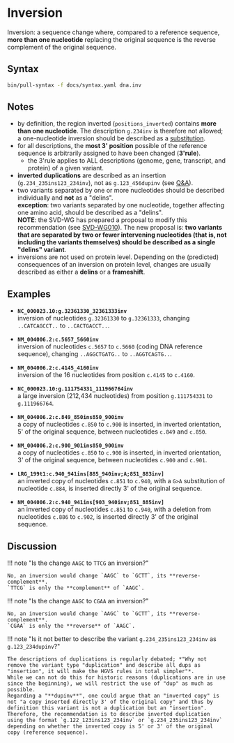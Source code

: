 # Inversion

<!-- ## Definition -->

Inversion: a sequence change where, compared to a reference sequence, **more than one nucleotide** replacing the original sequence is the reverse complement of the original sequence.

## Syntax

```sh exec="true"
bin/pull-syntax -f docs/syntax.yaml dna.inv
```

## Notes

- by definition, the region inverted (`positions_inverted`) contains **more than one nucleotide**.
  The description <code class="invalid">g.234inv</code> is therefore not allowed; a one-nucleotide inversion should be described as a [substitution](substitution.md).
- for all descriptions, the **most 3' position** possible of the reference sequence is arbitrarily assigned to have been changed (**3'rule**).
    - the 3'rule applies to ALL descriptions (genome, gene, transcript, and protein) of a given variant.
- **inverted duplications** are described as an insertion (`g.234_235ins123_234inv`), not as <code class="invalid">g.123_456dupinv</code> (see [Q&A](#dupinv)).
- two variants separated by one or more nucleotides should be described individually and **not** as a "delins".<br>
  **exception**: two variants separated by one nucleotide, together affecting one amino acid, should be described as a "delins".<br>
  **NOTE**: the SVD-WG has prepared a proposal to modify this recommendation (see [SVD-WG010](../../consultation/SVD-WG010.md)).
  The new proposal is: **two variants that are separated by two or fewer intervening nucleotides (that is, not including the variants themselves) should be described as a single "delins" variant**.
- inversions are not used on protein level.
  Depending on the (predicted) consequences of an inversion on protein level, changes are usually described as either a **delins** or a **frameshift**.

## Examples

- **`NC_000023.10:g.32361330_32361333inv`**<br>
  inversion of nucleotides `g.32361330` to `g.32361333`, changing `..CA`<code class="sub">TCAG</code>`CCT..` to `..CA`<code class="sub">CTGA</code>`CCT..`.

- **`NM_004006.2:c.5657_5660inv`**<br>
  inversion of nucleotides `c.5657` to `c.5660` (coding DNA reference sequence), changing `..AGG`<code class="sub">CTGA</code>`TG..` to `..AGG`<code class="sub">TCAG</code>`TG..`.

- **`NM_004006.2:c.4145_4160inv`**<br>
  inversion of the 16 nucleotides from position `c.4145` to `c.4160`.

- **`NC_000023.10:g.111754331_111966764inv`**<br>
  a large inversion (212,434 nucleotides) from position `g.111754331` to `g.111966764`.

- **`NM_004006.2:c.849_850ins850_900inv`**<br>
  a copy of nucleotides `c.850` to `c.900` is inserted, in inverted orientation, 5' of the original sequence, between nucleotides `c.849` and `c.850`.

- **`NM_004006.2:c.900_901ins850_900inv`**<br>
  a copy of nucleotides `c.850` to `c.900` is inserted, in inverted orientation, 3' of the original sequence, between nucleotides `c.900` and `c.901`.

- **`LRG_199t1:c.940_941ins[885_940inv;A;851_883inv]`**<br>
  an inverted copy of nucleotides `c.851` to `c.940`, with a `G>A` substitution of nucleotide `c.884`, is inserted directly 3' of the original sequence.

- **`NM_004006.2:c.940_941ins[903_940inv;851_885inv]`**<br>
  an inverted copy of nucleotides `c.851` to `c.940`, with a deletion from nucleotides `c.886` to `c.902`, is inserted directly 3' of the original sequence.

## Discussion

!!! note "Is the change `AAGC` to `TTCG` an inversion?"

    No, an inversion would change `AAGC` to `GCTT`, its **reverse-complement**.
    `TTCG` is only the **complement** of `AAGC`.

<a id="dupinv"></a>
!!! note "Is the change `AAGC` to `CGAA` an inversion?"

    No, an inversion would change `AAGC` to `GCTT`, its **reverse-complement**.
    `CGAA` is only the **reverse** of `AAGC`.

!!! note "Is it not better to describe the variant `g.234_235ins123_234inv` as <code class="invalid">g.123_234dupinv</code>?"

    The descriptions of duplications is regularly debated; *"Why not remove the variant type "duplication" and describe all dups as "insertion", it will make the HGVS rules in total simpler"*.
    While we can not do this for historic reasons (duplications are in use since the beginning), we will restrict the use of "dup" as much as possible.
    Regarding a "**dupinv**", one could argue that an "inverted copy" is not "a copy inserted directly 3' of the original copy" and thus by definition this variant is not a duplication but an "insertion".
    Therefore, the recommendation is to describe inverted duplication using the format `g.122_123ins123_234inv` or `g.234_235ins123_234inv` depending on whether the inverted copy is 5' or 3' of the original copy (reference sequence).
